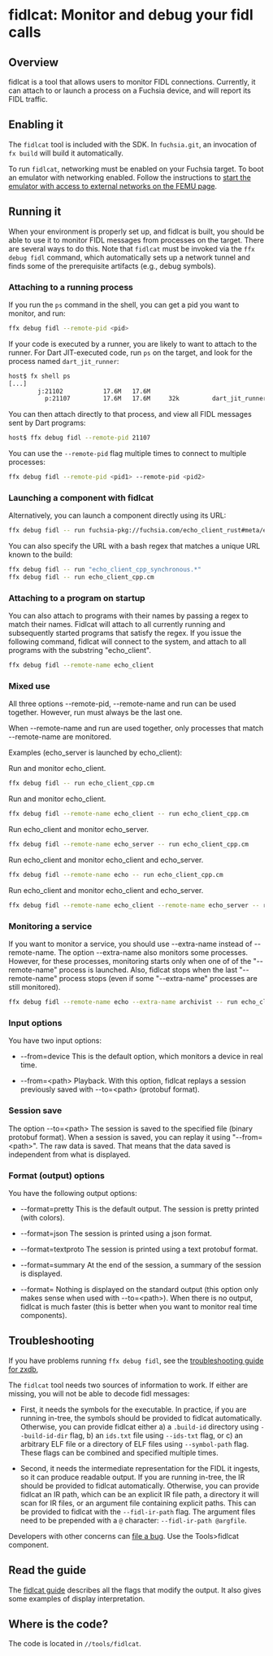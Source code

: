 # fidlcat: Monitor and debug your fidl calls

## Overview

fidlcat is a tool that allows users to monitor FIDL connections. Currently, it
can attach to or launch a process on a Fuchsia device, and will report its FIDL
traffic.

## Enabling it

The `fidlcat` tool is included with the SDK.  In `fuchsia.git`, an invocation of
`fx build` will build it automatically.

To run `fidlcat`, networking must be enabled on your Fuchsia target. To boot an
emulator with networking enabled. Follow the instructions to [start the emulator
with access to external networks on the FEMU
page](/docs/get-started/set_up_femu.md).

## Running it

When your environment is properly set up, and fidlcat is built, you should be
able to use it to monitor FIDL messages from processes on the target. There are
several ways to do this.  Note that `fidlcat` must be invoked via the `ffx debug
fidl` command, which automatically sets up a network tunnel and finds some of
the prerequisite artifacts (e.g., debug symbols).

### Attaching to a running process

If you run the `ps` command in the shell, you can get a pid you want to monitor,
and run:

```sh
ffx debug fidl --remote-pid <pid>
```

If your code is executed by a runner, you are likely to want to attach to the
runner. For Dart JIT-executed code, run `ps` on the target, and look for the process named `dart_jit_runner`:

```sh
host$ fx shell ps
[...]
        j:21102           17.6M   17.6M
          p:21107         17.6M   17.6M     32k         dart_jit_runner.cm
```

You can then attach directly to that process, and view all FIDL messages sent by
Dart programs:

```sh
host$ ffx debug fidl --remote-pid 21107
```

You can use the `--remote-pid` flag multiple times to connect to multiple processes:

```sh
ffx debug fidl --remote-pid <pid1> --remote-pid <pid2>
```

### Launching a component with fidlcat

Alternatively, you can launch a component directly using its URL:

```sh
ffx debug fidl -- run fuchsia-pkg://fuchsia.com/echo_client_rust#meta/echo_client_rust.cm
```

You can also specify the URL with a bash regex that matches a unique URL known to the build:

```sh
ffx debug fidl -- run "echo_client_cpp_synchronous.*"
ffx debug fidl -- run echo_client_cpp.cm
```

### Attaching to a program on startup

You can also attach to programs with their names by passing a regex to
match their names. Fidlcat will attach to all currently running and
subsequently started programs that satisfy the regex. If you issue the following
command, fidlcat will connect to the system, and attach to all programs with the
substring "echo_client".

```sh
ffx debug fidl --remote-name echo_client
```

### Mixed use

All three options --remote-pid, --remote-name and run can be used together.
However, run must always be the last one.

When --remote-name and run are used together, only processes that match
--remote-name are monitored.

Examples (echo_server is launched by echo_client):

Run and monitor echo_client.
```sh
ffx debug fidl -- run echo_client_cpp.cm
```

Run and monitor echo_client.
```sh
ffx debug fidl --remote-name echo_client -- run echo_client_cpp.cm
```

Run echo_client and monitor echo_server.
```sh
ffx debug fidl --remote-name echo_server -- run echo_client_cpp.cm
```

Run echo_client and monitor echo_client and echo_server.
```sh
ffx debug fidl --remote-name echo -- run echo_client_cpp.cm
```

Run echo_client and monitor echo_client and echo_server.
```sh
ffx debug fidl --remote-name echo_client --remote-name echo_server -- run echo_client_cpp.cm
```

### Monitoring a service

If you want to monitor a service, you should use --extra-name instead of --remote-name. The option
--extra-name also monitors some processes. However, for these processes, monitoring starts only
when one of of the "--remote-name" process is launched. Also, fidlcat stops when the last
"--remote-name" process stops (even if some "--extra-name" processes are still monitored).

```sh
ffx debug fidl --remote-name echo --extra-name archivist -- run echo_client_cpp.cm
```

### Input options

You have two input options:

 * --from=device This is the default option, which monitors a device in real time.

 * --from=&lt;path&gt; Playback. With this option, fidlcat replays a session previously saved with
   --to=&lt;path&gt; (protobuf format).

### Session save

The option --to=&lt;path&gt; The session is saved to the specified file (binary protobuf format).
When a session is saved, you can replay it using "--from=&lt;path&gt;". The raw data is saved.
That means that the data saved is independent from what is displayed.

### Format (output) options

You have the following output options:

 * --format=pretty This is the default output. The session is pretty printed (with colors).

 * --format=json The session is printed using a json format.

 * --format=textproto The session is printed using a text protobuf format.

 * --format=summary   At the end of the session, a summary of the session is displayed.

 * --format= Nothing is displayed on the standard output (this option only makes sense when used
 with --to=&lt;path&gt;). When there is no output, fidlcat is much faster (this is better when you
 want to monitor real time components).


## Troubleshooting

If you have problems running `ffx debug fidl`, see the [troubleshooting guide
for zxdb](/docs/development/debugger/running.md),

The `fidlcat` tool needs two sources of information to work.  If either are
missing, you will not be able to decode fidl messages:

 * First, it needs the symbols for the executable. In practice, if you are
   running in-tree, the symbols should be provided to fidlcat automatically.
   Otherwise, you can provide fidlcat either a) a `.build-id` directory using
   `--build-id-dir` flag, b) an `ids.txt` file using `--ids-txt` flag, or c)
   an arbitrary ELF file or a directory of ELF files using `--symbol-path`
   flag. These flags can be combined and specified multiple times.

 * Second, it needs the intermediate representation for the FIDL it ingests, so
   it can produce readable output. If you are running in-tree, the IR should be
   provided to fidlcat automatically. Otherwise, you can provide fidlcat an IR
   path, which can be an explicit IR file path, a directory it will scan for IR
   files, or an argument file containing explicit paths. This can be provided
   to fidlcat with the `--fidl-ir-path` flag. The argument files need to be
   prepended with a `@` character: `--fidl-ir-path @argfile`.

Developers with other concerns can [file a
bug](https://bugs.fuchsia.dev/p/fuchsia/issues/entry).  Use the Tools>fidlcat
component.

## Read the guide

The [fidlcat guide](fidlcat_usage.md) describes all the flags that modify the
output. It also gives some examples of display interpretation.

## Where is the code?

The code is located in `//tools/fidlcat`.

